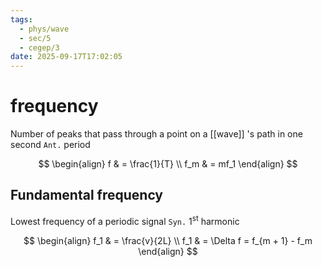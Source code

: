 ```yaml
---
tags:
  - phys/wave
  - sec/5
  - cegep/3
date: 2025-09-17T17:02:05
---
```


# frequency

Number of peaks that pass through a point on a [[wave]] 's path in one second
`Ant.` period

$$
\begin{align}
f & = \frac{1}{T} \\
f_m & = mf_1
\end{align}
$$

## Fundamental frequency

Lowest frequency of a periodic signal
`Syn.` 1<sup>st</sup> harmonic

$$
\begin{align}
f_1 & = \frac{v}{2L} \\
f_1 & = \Delta f  = f_{m + 1} - f_m
\end{align}
$$